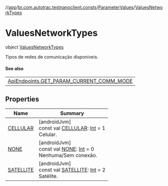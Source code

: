 //[app](../../../../index.md)/[br.com.autotrac.testnanoclient.consts](../../index.md)/[ParameterValues](../index.md)/[ValuesNetworkTypes](index.md)

# ValuesNetworkTypes

object [ValuesNetworkTypes](index.md)

Tipos de redes de comunicação disponiveis.

#### See also

| |
|---|
| [ApiEndpoints.GET_PARAM_CURRENT_COMM_MODE](../../-api-endpoints/-g-e-t_-p-a-r-a-m_-c-u-r-r-e-n-t_-c-o-m-m_-m-o-d-e.md) |

## Properties

| Name | Summary |
|---|---|
| [CELLULAR](-c-e-l-l-u-l-a-r.md) | [androidJvm]<br>const val [CELLULAR](-c-e-l-l-u-l-a-r.md): [Int](https://kotlinlang.org/api/latest/jvm/stdlib/kotlin/-int/index.html) = 1<br>Celular. |
| [NONE](-n-o-n-e.md) | [androidJvm]<br>const val [NONE](-n-o-n-e.md): [Int](https://kotlinlang.org/api/latest/jvm/stdlib/kotlin/-int/index.html) = 0<br>Nenhuma/Sem conexão. |
| [SATELLITE](-s-a-t-e-l-l-i-t-e.md) | [androidJvm]<br>const val [SATELLITE](-s-a-t-e-l-l-i-t-e.md): [Int](https://kotlinlang.org/api/latest/jvm/stdlib/kotlin/-int/index.html) = 2<br>Satélite. |
